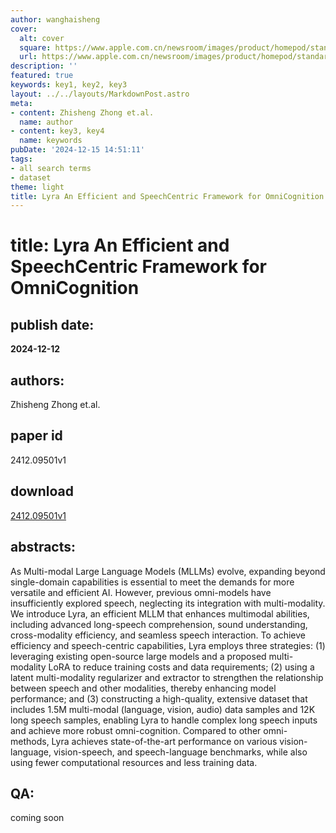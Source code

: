 ```yaml
---
author: wanghaisheng
cover:
  alt: cover
  square: https://www.apple.com.cn/newsroom/images/product/homepod/standard/Apple-HomePod-hero-230118_big.jpg.large_2x.jpg
  url: https://www.apple.com.cn/newsroom/images/product/homepod/standard/Apple-HomePod-hero-230118_big.jpg.large_2x.jpg
description: ''
featured: true
keywords: key1, key2, key3
layout: ../../layouts/MarkdownPost.astro
meta:
- content: Zhisheng Zhong et.al.
  name: author
- content: key3, key4
  name: keywords
pubDate: '2024-12-15 14:51:11'
tags:
- all search terms
- dataset
theme: light
title: Lyra An Efficient and SpeechCentric Framework for OmniCognition
---
```


# title: Lyra An Efficient and SpeechCentric Framework for OmniCognition 
## publish date: 
**2024-12-12** 
## authors: 
  Zhisheng Zhong et.al. 
## paper id
2412.09501v1
## download
[2412.09501v1](http://arxiv.org/abs/2412.09501v1)
## abstracts:
As Multi-modal Large Language Models (MLLMs) evolve, expanding beyond single-domain capabilities is essential to meet the demands for more versatile and efficient AI. However, previous omni-models have insufficiently explored speech, neglecting its integration with multi-modality. We introduce Lyra, an efficient MLLM that enhances multimodal abilities, including advanced long-speech comprehension, sound understanding, cross-modality efficiency, and seamless speech interaction. To achieve efficiency and speech-centric capabilities, Lyra employs three strategies: (1) leveraging existing open-source large models and a proposed multi-modality LoRA to reduce training costs and data requirements; (2) using a latent multi-modality regularizer and extractor to strengthen the relationship between speech and other modalities, thereby enhancing model performance; and (3) constructing a high-quality, extensive dataset that includes 1.5M multi-modal (language, vision, audio) data samples and 12K long speech samples, enabling Lyra to handle complex long speech inputs and achieve more robust omni-cognition. Compared to other omni-methods, Lyra achieves state-of-the-art performance on various vision-language, vision-speech, and speech-language benchmarks, while also using fewer computational resources and less training data.
## QA:
coming soon
